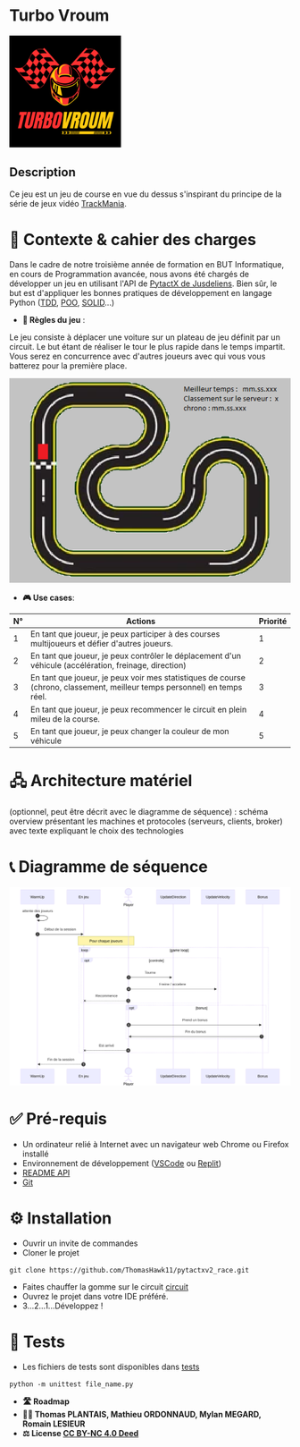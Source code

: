 # Turbo Vroum 

<img src="res/logo.png" width="200">

## Description

Ce jeu est un jeu de course en vue du dessus s'inspirant du principe de la série de jeux vidéo [TrackMania](https://fr.wikipedia.org/wiki/TrackMania).
    
# 🎯 Contexte & cahier des charges

Dans le cadre de notre troisième année de formation en BUT Informatique, en cours de Programmation avancée, nous  avons été chargés de développer un jeu en utilisant l'API de [PytactX de Jusdeliens](https://tutos.jusdeliens.com/index.php/2023/04/27/pytactx-creez-vos-propres-regles-du-jeu/). Bien sûr, le but est d'appliquer les bonnes pratiques de développement en langage Python ([TDD](https://fr.wikipedia.org/wiki/Test_driven_development), [POO](https://fr.wikipedia.org/wiki/Programmation_orient%C3%A9e_objet), [SOLID](https://fr.wikipedia.org/wiki/SOLID_(informatique))...)

- **🎲 Règles du jeu** :

Le jeu consiste à déplacer une voiture sur un plateau de jeu définit par un circuit. Le but étant de réaliser le tour le plus rapide dans le temps impartit. Vous serez en concurrence avec d'autres joueurs avec qui vous vous batterez pour la première place. 

![Maquette](res/maquette.png)

- **🎮 Use cases**:

| N°  | Actions                                                                                                                  | Priorité |
| --- | ------------------------------------------------------------------------------------------------------------------------ | -------- |
| 1   | En tant que joueur, je peux participer à des courses multijoueurs et défier d'autres joueurs.                            | 1        |
| 2   | En tant que joueur, je peux contrôler le déplacement d'un véhicule (accélération, freinage, direction)                   | 2        |
| 3   | En tant que joueur, je peux voir mes statistiques de course (chrono, classement, meilleur temps personnel) en temps réel.| 3        |
| 4   | En tant que joueur, je peux recommencer le circuit en plein mileu de la course.                                          | 4        |
| 5   | En tant que joueur, je peux changer la couleur de mon véhicule                                                           | 5        |

      
# 🖧 Architecture matériel 

(optionnel, peut être décrit avec le diagramme de séquence) : schéma overview présentant les machines et protocoles (serveurs, clients, broker) avec texte expliquant le choix des technologies 

# 📞 Diagramme de séquence 

![Diagramme de séquence](res/diagramme%20de%20sequence%20d'une%20partie.svg)

# ✅ Pré-requis 
- Un ordinateur relié à Internet avec un navigateur web Chrome ou Firefox installé
- Environnement de développement ([VSCode](https://code.visualstudio.com/) ou [Replit](https://replit.com/))
- [README API](src/api/README.md)
- [Git](https://git-scm.com/book/en/v2/Getting-Started-Installing-Git)
# ⚙️ Installation
 - Ouvrir un invite de commandes
- Cloner le projet
```
git clone https://github.com/ThomasHawk11/pytactxv2_race.git
```
- Faites chauffer la gomme sur le circuit [circuit](https://play.jusdeliens.com/tactx/)
- Ouvrez le projet dans votre IDE préféré.
- 3...2...1...Développez !
# 🧪 Tests 
- Les fichiers de tests sont disponibles dans [tests](tests)
```
python -m unittest file_name.py
```
- **🛣️ Roadmap**
- **🧑‍💻 Thomas PLANTAIS, Mathieu ORDONNAUD, Mylan MEGARD, Romain LESIEUR**
- **⚖️ License [CC BY-NC 4.0 Deed](https://creativecommons.org/licenses/by-nc/4.0/)**
